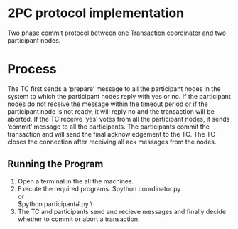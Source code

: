 #  2PC protocol implementation

Two phase commit protocol between one Transaction coordinator and two participant nodes.

# Process
The TC first sends a ‘prepare’ message to all the participant nodes in the system to which the participant nodes reply with yes or no. If the participant nodes do not receive the message within the timeout period or if the participant node is not ready, it will reply no and the transaction will be aborted. If the TC receive ‘yes’ votes from all the participant nodes, it sends ‘commit’ message to all the participants. The participants commit the transaction and will send the final acknowledgement to the TC. The TC closes the connection after receiving all ack messages from the nodes.

## Running the Program

1. Open a terminal in the all the machines.
2. Execute the required programs.
   $python coordinator.py \
   or \
   $python participant#.py \
3. The TC and participants send and recieve messages and finally decide whether to commit or abort a transaction.


